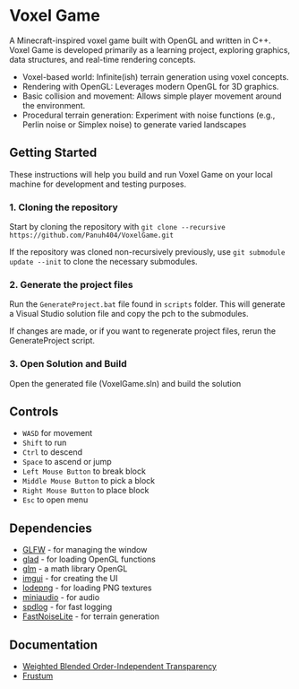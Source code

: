 # Voxel Game

A Minecraft-inspired voxel game built with OpenGL and written in C++. Voxel Game is developed primarily as a learning project, exploring graphics, data structures, and real-time rendering concepts.

- Voxel-based world: Infinite(ish) terrain generation using voxel concepts.
- Rendering with OpenGL: Leverages modern OpenGL for 3D graphics.
- Basic collision and movement: Allows simple player movement around the environment.
- Procedural terrain generation: Experiment with noise functions (e.g., Perlin noise or Simplex noise) to generate varied landscapes

## Getting Started
These instructions will help you build and run Voxel Game on your local machine for development and testing purposes.

### 1. Cloning the repository
Start by cloning the repository with `git clone --recursive https://github.com/Panuh404/VoxelGame.git`

If the repository was cloned non-recursively previously, use `git submodule update --init` to clone the necessary submodules.

### 2. Generate the project files
Run the `GenerateProject.bat` file found in `scripts` folder. This will generate a Visual Studio solution file and copy the pch to the submodules.

If changes are made, or if you want to regenerate project files, rerun the GenerateProject script.

### 3. Open Solution and Build
Open the generated file (VoxelGame.sln) and build the solution

## Controls
- `WASD` for movement
- `Shift` to run
- `Ctrl` to descend
- `Space` to ascend or jump
- `Left Mouse Button` to break block
- `Middle Mouse Button` to pick a block
- `Right Mouse Button` to place block
- `Esc` to open menu

## Dependencies
- [GLFW](https://github.com/glfw/glfw) - for managing the window
- [glad](https://github.com/Dav1dde/glad) - for loading OpenGL functions
- [glm](https://github.com/g-truc/glm) - a math library OpenGL
- [imgui](https://github.com/ocornut/imgui) - for creating the UI
- [lodepng](https://github.com/lvandeve/lodepng) - for loading PNG textures
- [miniaudio](https://github.com/mackron/miniaudio) - for audio
- [spdlog](https://github.com/gabime/spdlog) - for fast logging
- [FastNoiseLite](https://github.com/Auburn/FastNoiseLite) - for terrain generation

## Documentation
- [Weighted Blended Order-Independent Transparency](https://jcgt.org/published/0002/02/09/)
- [Frustum](https://iquilezles.org/articles/frustumcorrect/)